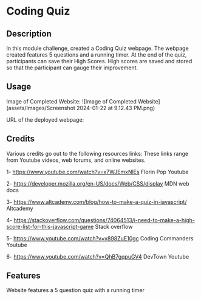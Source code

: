 # Coding Quiz

## Description

In this module challenge, created a Coding Quiz webpage. The webpage created features 5 questions and a running timer. At the end of the quiz, participants can save their High Scores. High scores are saved and stored so that the participant can gauge their improvement.

## Usage

Image of Completed Website:
![Image of Completed Website](assets/Images/Screenshot 2024-01-22 at 9.12.43 PM.png)

URL of the deployed webpage: 


## Credits

Various credits go out to the following resources links:
These links range from Youtube videos, web forums, and online websites.

1- https://www.youtube.com/watch?v=x7WJEmxNlEs
Florin Pop Youtube

2- https://developer.mozilla.org/en-US/docs/Web/CSS/display
MDN web docs

3- https://www.altcademy.com/blog/how-to-make-a-quiz-in-javascript/
Altcademy

4- https://stackoverflow.com/questions/74064513/i-need-to-make-a-high-score-list-for-this-javascript-game
Stack overflow
 
5- https://www.youtube.com/watch?v=v898ZuE10gc
Coding Commanders Youtube

6- https://www.youtube.com/watch?v=QhB7gqpuGV4
DevTown Youtube


## Features
Website features a 5 question quiz with a running timer
